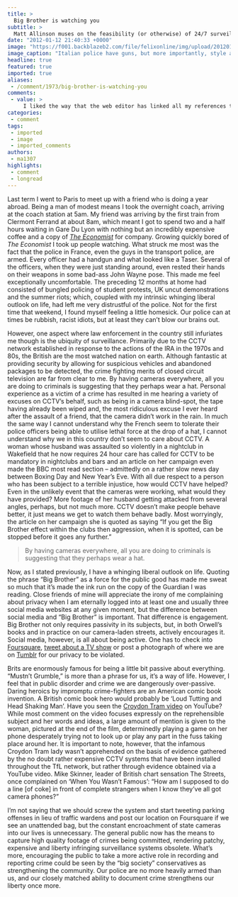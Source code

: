 ```yaml
---
title: >
  Big Brother is watching you
subtitle: >
  Matt Allinson muses on the feasibility (or otherwise) of 24/7 surveillance in every aspect of our lives
date: "2012-01-12 21:40:33 +0000"
image: "https://f001.backblazeb2.com/file/felixonline/img/upload/201201122139-cac111-italian-police.jpg"
image_caption: "Italian police have guns, but more importantly, style and swagger"
headline: true
featured: true
imported: true
aliases:
 - /comment/1973/big-brother-is-watching-you
comments:
 - value: >
     I liked the way that the web editor has linked all my references to social media to my own accounts on each. I now look even more like a self promoting attention whore than I even thought possible. ,Attention whore!
categories:
 - comment
tags:
 - imported
 - image
 - imported_comments
authors:
 - ma1307
highlights:
 - comment
 - longread
---
```


Last term I went to Paris to meet up with a friend who is doing a year abroad. Being a man of modest means I took the overnight coach, arriving at the coach station at 5am. My friend was arriving by the first train from Clermont Ferrand at about 8am, which meant I got to spend two and a half hours waiting in Gare Du Lyon with nothing but an incredibly expensive coffee and a copy of [_The Economist_](http://www.economist.com/) for company. Growing quickly bored of _The Economist_ I took up people watching. What struck me most was the fact that the police in France, even the guys in the transport police, are armed. Every officer had a handgun and what looked like a Taser. Several of the officers, when they were just standing around, even rested their hands on their weapons in some bad-ass John Wayne pose. This made me feel exceptionally uncomfortable. The preceding 12 months at home had consisted of bungled policing of student protests, UK uncut demonstrations and the summer riots; which, coupled with my intrinsic whinging liberal outlook on life, had left me very distrustful of the police. Not for the first time that weekend, I found myself feeling a little homesick. Our police can at times be rubbish, racist idiots, but at least they can’t blow our brains out.

However, one aspect where law enforcement in the country still infuriates me though is the ubiquity of surveillance. Primarily due to the CCTV network established in response to the actions of the IRA in the 1970s and 80s, the British are the most watched nation on earth. Although fantastic at providing security by allowing for suspicious vehicles and abandoned packages to be detected, the crime fighting merits of closed circuit television are far from clear to me. By having cameras everywhere, all you are doing to criminals is suggesting that they perhaps wear a hat. Personal experience as a victim of a crime has resulted in me hearing a variety of excuses on CCTV’s behalf, such as being in a camera blind-spot, the tape having already been wiped and, the most ridiculous excuse I ever heard after the assault of a friend, that the camera didn’t work in the rain. In much the same way I cannot understand why the French seem to tolerate their police officers being able to utilise lethal force at the drop of a hat, I cannot understand why we in this country don’t seem to care about CCTV. A woman whose husband was assaulted so violently in a nightclub in Wakefield that he now requires 24 hour care has called for CCTV to be mandatory in nightclubs and bars and an article on her campaign even made the BBC most read section – admittedly on a rather slow news day between Boxing Day and New Year’s Eve. With all due respect to a person who has been subject to a terrible injustice, how would CCTV have helped? Even in the unlikely event that the cameras were working, what would they have provided? More footage of her husband getting attacked from several angles, perhaps, but not much more. CCTV doesn’t make people behave better, it just means we get to watch them behave badly. Most worryingly, the article on her campaign she is quoted as saying “If you get the Big Brother effect within the clubs then aggression, when it is spotted, can be stopped before it goes any further.”

> By having cameras everywhere, all you are doing to criminals is suggesting that they perhaps wear a hat.

Now, as I stated previously, I have a whinging liberal outlook on life. Quoting the phrase “Big Brother” as a force for the public good has made me sweat so much that it’s made the ink run on the copy of the Guardian I was reading. Close friends of mine will appreciate the irony of me complaining about privacy when I am eternally logged into at least one and usually three social media websites at any given moment, but the difference between social media and “Big Brother” is important. That difference is engagement. Big Brother not only requires passivity in its subjects, but, in both Orwell’s books and in practice on our camera-laden streets, actively encourages it. Social media, however, is all about being active. One has to check into [Foursquare](https://foursquare.com/), [tweet about a TV show](http://twitter.com/#!/mattallinson) or post a photograph of where we are on [Tumblr](http://mattallinson.tumblr.com/) for our privacy to be violated.

Brits are enormously famous for being a little bit passive about everything. “Mustn’t Grumble,” is more than a phrase for us, it’s a way of life. However, I feel that in public disorder and crime we are dangerously over-passive. Daring heroics by impromptu crime-fighters are an American comic book invention. A British comic book hero would probably be ‘Loud Tutting and Head Shaking Man’. Have you seen the [Croydon Tram video](http://www.youtube.com/watch?v=YADPh0ZwH5g) on YouTube? While most comment on the video focuses expressly on the reprehensible subject and her words and ideas, a large amount of mention is given to the woman, pictured at the end of the film, determinedly playing a game on her phone desperately trying not to look up or play any part in the fuss taking place around her. It is important to note, however, that the infamous Croydon Tram lady wasn’t apprehended on the basis of evidence gathered by the no doubt rather expensive CCTV systems that have been installed throughout the TfL network, but rather through evidence obtained via a YouTube video. Mike Skinner, leader of British chart sensation The Streets, once complained on ‘When You Wasn’t Famous’: “How am I supposed to do a line [of coke] in front of complete strangers when I know they’ve all got camera phones?”

I’m not saying that we should screw the system and start tweeting parking offenses in lieu of traffic wardens and post our location on Foursquare if we see an unattended bag, but the constant encroachment of state cameras into our lives is unnecessary. The general public now has the means to capture high quality footage of crimes being committed, rendering patchy, expensive and liberty infringing surveillance systems obsolete. What’s more, encouraging the public to take a more active role in recording and reporting crime could be seen by the “big society” conservatives as strengthening the community. Our police are no more heavily armed than us, and our closely matched ability to document crime strengthens our liberty once more.
